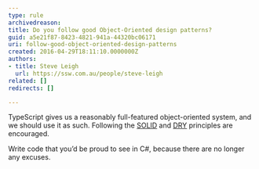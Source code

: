 ```yaml
---
type: rule
archivedreason: 
title: Do you follow good Object-Oriented design patterns?
guid: a5e21f87-8423-4821-941a-44320bc06171
uri: follow-good-object-oriented-design-patterns
created: 2016-04-29T18:11:10.0000000Z
authors:
- title: Steve Leigh
  url: https://ssw.com.au/people/steve-leigh
related: []
redirects: []

---
```


TypeScript gives us a reasonably full-featured object-oriented system, and we should use it as such. Following the [SOLID](https&#58;//en.wikipedia.org/wiki/SOLID_%28object-oriented_design%29) and [DRY](https&#58;//en.wikipedia.org/wiki/Don%27t_repeat_yourself) principles are encouraged.

<!--endintro-->

Write code that you’d be proud to see in C#, because there are no longer any excuses.

